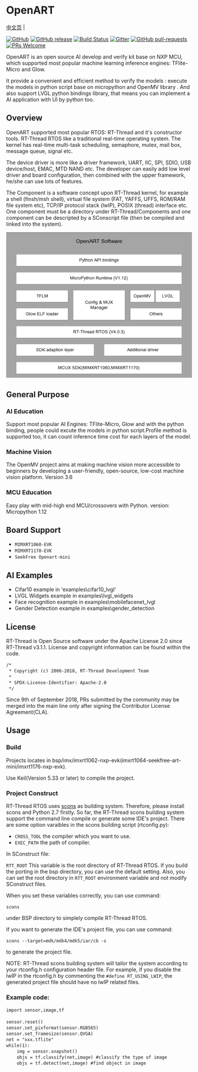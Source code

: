 # OpenART

[中文页](README_zh.md) |

[![GitHub](https://img.shields.io/github/license/RT-Thread/rt-thread.svg)](https://github.com/RT-Thread/rt-thread/blob/master/LICENSE)
[![GitHub release](https://img.shields.io/github/release/RT-Thread/rt-thread.svg)](https://github.com/RT-Thread/rt-thread/releases)
[![Build Status](https://travis-ci.org/RT-Thread/rt-thread.svg)](https://travis-ci.org/RT-Thread/rt-thread)
[![Gitter](https://badges.gitter.im/Join%20Chat.svg)](https://gitter.im/RT-Thread/rt-thread?utm_source=badge&utm_medium=badge&utm_campaign=pr-badge&utm_content=badge)
[![GitHub pull-requests](https://img.shields.io/github/issues-pr/RT-Thread/rt-thread.svg)](https://github.com/RT-Thread/rt-thread/pulls)
[![PRs Welcome](https://img.shields.io/badge/PRs-welcome-brightgreen.svg?style=flat)](https://github.com/RT-Thread/rt-thread/pulls)

OpenART is an open source AI develop and verify kit base on NXP MCU, which supported most popular machine learning inference engines: TFlite-Micro and Glow.

It provide a convenient and efficient method to verify the models : execute the models in python script base on micropython and OpenMV library . And also support LVGL python bindings library, that means you can implement  a AI application with UI by python too.

## Overview

OpenART supported most popular RTOS: RT-Thread and it's constructor tools.
RT-Thread RTOS like a traditional real-time operating system. The kernel has real-time multi-task scheduling, semaphore, mutex, mail box, message queue, signal etc. 

The device driver is more like a driver framework, UART, IIC, SPI, SDIO, USB device/host, EMAC, MTD NAND etc. The developer can easily add low level driver and board configuration, then combined with the upper framework, he/she can use lots of features.

The Component is a software concept upon RT-Thread kernel, for example a shell (finsh/msh shell), virtual file system (FAT, YAFFS, UFFS, ROM/RAM file system etc), TCP/IP protocol stack (lwIP), POSIX (thread) interface etc. One component must be a directory under RT-Thread/Components and one component can be descripted by a SConscript file (then be compiled and linked into the system).

![Framework](documentation/framework.png)

## General Purpose

### AI Education

Support most popular AI Engines: TFlite-Micro, Glow and with the python binding, people could excute the models in python script.Profile method is supported too, it can count inference time cost for each layers of the model. 

### Machine Vision

The OpenMV project aims at making machine vision more accessible to beginners by developing a user-friendly, open-source, low-cost machine vision platform.
Version 3.6

### MCU Education

Easy play with mid-high end MCU/crossovers with Python.
version: Micropython 1.12

## Board Support

* ```MIMXRT1060-EVK```
* ```MIMXRT1170-EVK```
* ```SeekFree Openart-mini```

## AI Examples

- Cifar10 example in 'examples\cifar10_lvgl'
- LVGL Widgets example  in examples\lvgl_widgets
- Face recognition example in examples\mobilefacenet_lvgl
- Gender Detection example in examples\gender_detection

## License

RT-Thread is Open Source software under the Apache License 2.0 since RT-Thread v3.1.1. License and copyright information can be found within the code.

    /*
     * Copyright (c) 2006-2018, RT-Thread Development Team
     *
     * SPDX-License-Identifier: Apache-2.0
     */

Since 9th of September 2018, PRs submitted by the community may be merged into the main line only after signing the Contributor License Agreement(CLA).

## Usage

### Build

Projects locates in bsp/imx/imxrt1062-nxp-evk(imxrt1064-seekfree-art-mini/imxrt1176-nxp-evk).

Use Keil(Version 5.33 or later) to compile the project.

### Project Construct

RT-Thread RTOS uses [scons](http://www.scons.org) as building system. Therefore, please install scons and Python 2.7 firstly. 
So far, the RT-Thread scons building system support the command line compile or generate some IDE's project. There are some option varaibles in the scons building script (rtconfig.py):

* ```CROSS_TOOL``` the compiler which you want to use. 
* ```EXEC_PATH``` the path of compiler. 

In SConstruct file:

```RTT_ROOT``` This variable is the root directory of RT-Thread RTOS. If you build the porting in the bsp directory, you can use the default setting. Also, you can set the root directory in ```RTT_ROOT``` environment variable and not modify SConstruct files.

When you set these variables correctly, you can use command:

    scons

under BSP directory to simplely compile RT-Thread RTOS.

If you want to generate the IDE's project file, you can use command:

    scons --target=mdk/mdk4/mdk5/iar/cb -s

to generate the project file.

NOTE: RT-Thread scons building system will tailor the system according to your rtconfig.h configuration header file. For example, if you disable the lwIP in the rtconfig.h by commenting the ```#define RT_USING_LWIP```, the generated project file should have no lwIP related files.

### Example code:

```
import sensor,image,tf

sensor.reset()
sensor.set_pixformat(sensor.RGB565)
sensor.set_framesize(sensor.QVGA)
net = "xxx.tflite"
while(1):
    img = sensor.snapshot()
    objs = tf.classify(net,image) #classify the type of image
    objs = tf.detect(net,image) #find object in image
```
